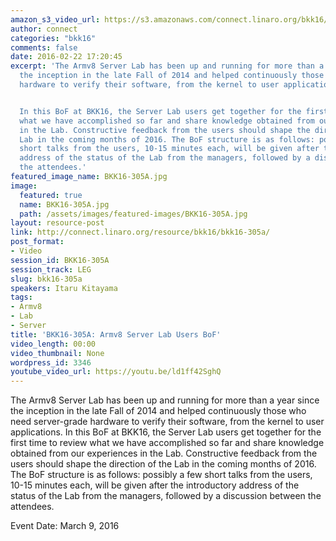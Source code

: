 ```yaml
---
amazon_s3_video_url: https://s3.amazonaws.com/connect.linaro.org/bkk16/Videos/Wednesday/BKK16-305A%20Server%20Colo%20Users%20BoF.mp4
author: connect
categories: "bkk16"
comments: false
date: 2016-02-22 17:20:45
excerpt: 'The Armv8 Server Lab has been up and running for more than a year since
  the inception in the late Fall of 2014 and helped continuously those who need server-grade
  hardware to verify their software, from the kernel to user applications.


  In this BoF at BKK16, the Server Lab users get together for the first time to review
  what we have accomplished so far and share knowledge obtained from our experiences
  in the Lab. Constructive feedback from the users should shape the direction of the
  Lab in the coming months of 2016. The BoF structure is as follows: possibly a few
  short talks from the users, 10-15 minutes each, will be given after the introductory
  address of the status of the Lab from the managers, followed by a discussion between
  the attendees.'
featured_image_name: BKK16-305A.jpg
image:
  featured: true
  name: BKK16-305A.jpg
  path: /assets/images/featured-images/BKK16-305A.jpg
layout: resource-post
link: http://connect.linaro.org/resource/bkk16/bkk16-305a/
post_format:
- Video
session_id: BKK16-305A
session_track: LEG
slug: bkk16-305a
speakers: Itaru Kitayama
tags:
- Armv8
- Lab
- Server
title: 'BKK16-305A: Armv8 Server Lab Users BoF'
video_length: 00:00
video_thumbnail: None
wordpress_id: 3346
youtube_video_url: https://youtu.be/ld1ff42SghQ
---
```


The Armv8 Server Lab has been up and running for more than a year since the inception in the late Fall of 2014 and helped continuously those who need server-grade hardware to verify their software, from the kernel to user applications.  In this BoF at BKK16, the Server Lab users get together for the first time to review what we have accomplished so far and share knowledge obtained from our experiences in the Lab. Constructive feedback from the users should shape the direction of the Lab in the coming months of 2016. The BoF structure is as follows: possibly a few short talks from the users, 10-15 minutes each, will be given after the introductory address of the status of the Lab from the managers, followed by a discussion between the attendees.

Event Date: March 9, 2016